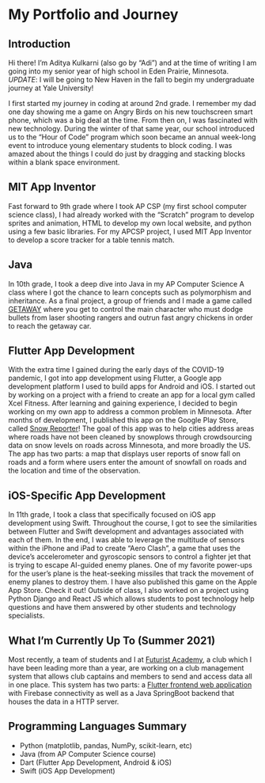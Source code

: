<h1>My Portfolio and Journey</h1>

<h2>Introduction</h2>

Hi there! I’m Aditya Kulkarni (also go by “Adi”) and at the time of writing I am going into my senior year of high school in Eden Prairie, Minnesota. *UPDATE*: I will be going to New Haven in the fall to begin my undergraduate journey at Yale University!

I first started my journey in coding at around 2nd grade. I remember my dad one day showing me a game on Angry Birds on his new touchscreen smart phone, which was a big deal at the time. From then on, I was fascinated with new technology. During the winter of that same year, our school introduced us to the “Hour of Code” program which soon became an annual week-long event to introduce young elementary students to block coding. I was amazed about the things I could do just by dragging and stacking blocks within a blank space environment.

<h2>MIT App Inventor</h2>

Fast forward to 9th grade where I took AP CSP (my first school computer science class), I had already worked with the “Scratch” program to develop sprites and animation, HTML to develop my own local website, and python using a few basic libraries. For my APCSP project, I used MIT App Inventor to develop a score tracker for a table tennis match.

<h2>Java</h2>

In 10th grade, I took a deep dive into Java in my AP Computer Science A class where I got the chance to learn concepts such as polymorphism and inheritance. As a final project, a group of friends and I made a game called [GETAWAY](https://github.com/EPHS-Java-2020/final-post-ap-project-2020-team-mario/) where you get to control the main character who must dodge bullets from laser shooting rangers and outrun fast angry chickens in order to reach the getaway car.

<h2>Flutter App Development</h2>

With the extra time I gained during the early days of the COVID-19 pandemic, I got into app development using Flutter, a Google app development platform I used to build apps for Android and iOS. I started out by working on a project with a friend to create an app for a local gym called Xcel Fitness. After learning and gaining experience, I decided to begin working on my own app to address a common problem in Minnesota. After months of development, I published this app on the Google Play Store, called [Snow Reporter](jnjj)! The goal of this app was to help cities address areas where roads have not been cleaned by snowplows through crowdsourcing data on snow levels on roads across Minnesota, and more broadly the US. The app has two parts: a map that displays user reports of snow fall on roads and a form where users enter the amount of snowfall on roads and the location and time of the observation.

<h2>iOS-Specific App Development</h2>

In 11th grade, I took a class that specifically focused on iOS app development using Swift. Throughout the course, I got to see the similarities between Flutter and Swift development and advantages associated with each of them. In the end, I was able to leverage the multitude of sensors within the iPhone and iPad to create “Aero Clash”, a game that uses the device’s accelerometer and gyroscopic sensors to control a fighter jet that is trying to escape AI-guided enemy planes. One of my favorite power-ups for the user’s plane is the heat-seeking missiles that track the movement of enemy planes to destroy them. I have also published this game on the Apple App Store. Check it out! Outside of class, I also worked on a project using Python Django and React JS which allows students to post technology help questions and have them answered by other students and technology specialists. 

<h2>What I’m Currently Up To (Summer 2021)</h2>

Most recently, a team of students and I at [Futurist Academy](https://github.com/futuristacademy), a club which I have been leading more than a year, are working on a club management system that allows club captains and members to send and access data all in one place. This system has two parts: a [Flutter frontend web application](https://github.com/futuristacademy/EPHSClubSystemFF) with Firebase connectivity as well as a Java SpringBoot backend that houses the data in a HTTP server.

<h2>Programming Languages Summary</h2>

  * Python (matplotlib, pandas, NumPy, scikit-learn, etc)
  * Java (from AP Computer Science course)
  * Dart (Flutter App Development, Android & iOS)
  * Swift (iOS App Development)
<!---
adi-kulkarni1/adi-kulkarni1 is a ✨ special ✨ repository because its `README.md` (this file) appears on your GitHub profile.
You can click the Preview link to take a look at your changes.
--->
